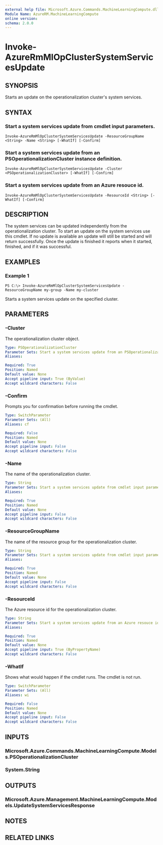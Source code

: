 ```yaml
---
external help file: Microsoft.Azure.Commands.MachineLearningCompute.dll-Help.xml
Module Name: AzureRM.MachineLearningCompute
online version: 
schema: 2.0.0
---
```


# Invoke-AzureRmMlOpClusterSystemServicesUpdate

## SYNOPSIS
Starts an update on the operationalization cluster's system services.

## SYNTAX

### Start a system services update from cmdlet input parameters.
```
Invoke-AzureRmMlOpClusterSystemServicesUpdate -ResourceGroupName <String> -Name <String> [-WhatIf] [-Confirm]
```

### Start a system services update from an PSOperationalizationCluster instance definition.
```
Invoke-AzureRmMlOpClusterSystemServicesUpdate -Cluster <PSOperationalizationCluster> [-WhatIf] [-Confirm]
```

### Start a system services update from an Azure resouce id.
```
Invoke-AzureRmMlOpClusterSystemServicesUpdate -ResourceId <String> [-WhatIf] [-Confirm]
```

## DESCRIPTION
The system services can be updated independently from the operationalization cluster. To start an update on the system services use this cmdlet. If no update is available an update will still be started and will return successfully. Once the update is finished it reports when it started, finished, and if it was successful.

## EXAMPLES

### Example 1
```
PS C:\> Invoke-AzureRmMlOpClusterSystemServicesUpdate -ResourceGroupName my-group -Name my-cluster
```

Starts a system services update on the specified cluster. 

## PARAMETERS

### -Cluster
The operationalization cluster object.

```yaml
Type: PSOperationalizationCluster
Parameter Sets: Start a system services update from an PSOperationalizationCluster instance definition.
Aliases: 

Required: True
Position: Named
Default value: None
Accept pipeline input: True (ByValue)
Accept wildcard characters: False
```

### -Confirm
Prompts you for confirmation before running the cmdlet.

```yaml
Type: SwitchParameter
Parameter Sets: (All)
Aliases: cf

Required: False
Position: Named
Default value: None
Accept pipeline input: False
Accept wildcard characters: False
```

### -Name
The name of the operationalization cluster.

```yaml
Type: String
Parameter Sets: Start a system services update from cmdlet input parameters.
Aliases: 

Required: True
Position: Named
Default value: None
Accept pipeline input: False
Accept wildcard characters: False
```

### -ResourceGroupName
The name of the resource group for the operationalization cluster.

```yaml
Type: String
Parameter Sets: Start a system services update from cmdlet input parameters.
Aliases: 

Required: True
Position: Named
Default value: None
Accept pipeline input: False
Accept wildcard characters: False
```

### -ResourceId
The Azure resource id for the operationalization cluster.

```yaml
Type: String
Parameter Sets: Start a system services update from an Azure resouce id.
Aliases: 

Required: True
Position: Named
Default value: None
Accept pipeline input: True (ByPropertyName)
Accept wildcard characters: False
```

### -WhatIf
Shows what would happen if the cmdlet runs.
The cmdlet is not run.

```yaml
Type: SwitchParameter
Parameter Sets: (All)
Aliases: wi

Required: False
Position: Named
Default value: None
Accept pipeline input: False
Accept wildcard characters: False
```

## INPUTS

### Microsoft.Azure.Commands.MachineLearningCompute.Models.PSOperationalizationCluster
### System.String


## OUTPUTS

### Microsoft.Azure.Management.MachineLearningCompute.Models.UpdateSystemServicesResponse


## NOTES

## RELATED LINKS

